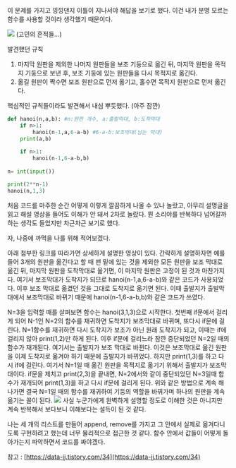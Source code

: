 이 문제를 가지고 낑낑댄지 이틀이 지나서야 해답을 보기로 했다. 이건 내가 분명 모르는 함수를 사용할 것이라 생각했기 때문이다.

![](https://images.velog.io/images/alswjd_0813/post/677513fd-0b1d-4cec-be3e-d5eb1769b5e7/%EA%B3%A0%EB%AF%BC.jpg)
(고민의 흔적들...)

발견했던 규칙
1. 마지막 원판을 제외한 나머지 원판들을 보조 기둥으로 옮긴 뒤, 마지막 원판을 목적지 기둥으로 보낸 후, 보조 기둥에 있는 원판들을 다시 목적지로 옮긴다.
2. 옮길 원판이 짝수면 보조 원판으로 먼저 옮기고, 홀수면 목적지 원판으로 먼저 옮긴다.

핵심적인 규칙들이라도 발견해서 내심 뿌듯했다. (아주 잠깐)


```python
def hanoi(n,a,b): #n:원판 개수, a:출발막대, b:도착막대
    if n>1:
    	hanoi(n-1,a,6-a-b) #6-a-b:보조막대(남는 막대)
    print(a,b)
    
    if n>1:
    	hanoi(n-1,6-a-b,b)
   
n= int(input())

print(2**n-1)
hanoi(n,1,3)
```
처음 코드를 마주한 순간 어떻게 이렇게 깔끔하게 나올 수 있나 놀랐고, 아무리 설명글을 읽고 해설 영상을 들어도 이해가 안 돼서 2차로 놀랐다. 뭔 소리야를 반복하다 넘어갈까하는 생각도 들었지만 차근차근 보기로 했다.

자, 나중에 까먹을 나를 위해 적어보겠다.

아래 첨부한 링크를 따라가면 상세하게 설명한 영상이 있다. 간략하게 설명하자면 예를 들어 3개의 원판을 옮긴다고 할 때 맨 밑에 있는 것을 제외한 모든 원판을 보조 막대로 옮긴 뒤, 마지막 원판을 도착막대로 옮기면, 이 마지막 원판은 고정이 된 것과 마찬가지다. 여기서 보조막대가 도착지가 되므로 hanoi(n-1,a,6-a-b)와 같은 코드가 사용되었다. 이후 보조 막대로 옮겼던 것을 그대로 도착지로 옮기면 된다. 이때 출발지가 출발막대에서 보조막대로 바뀌기 때문에 hanoi(n-1,6-a-b,b)와 같은 코드가 쓰였다.

N=3을 입력할 때를 살펴보면 함수는 hanoi(3,1,3)으로 시작한다.
첫번째 if문에서 걸리게 되어 N-1인 N=2의 함수를 재귀하면 도착지가 보조막대로 바뀌며, 또다시 if문에 걸린다. 
N=1함수를 재귀하면 다시 도착지가 보조가 아닌 원래 도착지가 되고, 이때는 if에 걸리지 않아 print(1,2)만 하게 된다.
이후 if문에 걸리느라 잠깐 중단되었던 N=2일 때의 함수가 재개된다. 
여기서는 출발지가 보조 막대로 바뀐다. 이것은 보조막대로 옮긴 원판을 이제 도착지로 옮겨야 하기 때문에 출발지가 바뀌었다. 
하지만 print(1,3)를 하고 다시 if에 걸린다. 여기서 N=1일 때 옮긴 원판을 목적지로 옮기기 위해서 출발지가 보조막대이다. 
if문을 제치고 print(2,3)을 끝내면, N=2에서와 같이 중단되었던 N=3일때 함수가 재개되어 print(1,3)을 하고 다시 if문에 걸리게 된다.
위와 같은 방법으로 계속 해 나가면 결국 N=1일 때의 함수를 재귀하여 기둥의 역할을 바꿔가며 하나의 원판을 계속 옮기는 꼴이 된다. 
![](https://images.velog.io/images/alswjd_0813/post/7248bac2-dd15-4e33-aa6c-37b77309165e/%EA%B7%B8%EB%A6%BC.jpg)
사실 누군가에게 완벽하게 설명할 정도로 이해한 것은 아니지만 계속 반복해서 보다보니 이해보다는 설득이 된 것 같다.

나는 세 개의 리스트를 만들어 append, remove를 가지고 그 안에서 실제로 옮겨다니도록 구현하려고 했는데 너무 물리적으로 접근한 것 같다. 함수 안에서 값들이 어떻게 돌아가는지 파악하면서 코드를 짜야겠다. 

참고 : [https://data-jj.tistory.com/34](https://data-jj.tistory.com/34)
